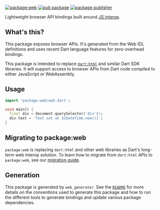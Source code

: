 [![package:web](https://github.com/dart-lang/web/actions/workflows/web.yaml/badge.svg)](https://github.com/dart-lang/web/actions/workflows/web.yaml)
[![pub package](https://img.shields.io/pub/v/web.svg)](https://pub.dev/packages/web)
[![package publisher](https://img.shields.io/pub/publisher/web.svg)](https://pub.dev/packages/web/publisher)

Lightweight browser API bindings built around
[JS interop](https://dart.dev/interop/js-interop).

## What's this?

This package exposes browser APIs. It's generated from the Web IDL definitions
and uses recent Dart language features for zero-overhead bindings.

This package is intended to replace
[`dart:html`](https://api.dart.dev/stable/dart-html/dart-html-library.html) and
similar Dart SDK libraries. It will support access to browser APIs from Dart
code compiled to either JavaScript or WebAssembly.

## Usage

```dart
import 'package:web/web.dart';

void main() {
  final div = document.querySelector('div')!;
  div.text = 'Text set at ${DateTime.now()}';
}
```

## Migrating to package:web

`package:web` is replacing `dart:html` and other web libraries as Dart's 
long-term web interop solution. To learn how to migrate from `dart:html`
APIs to `package:web`, see our
[migration guide](https://dart.dev/go/package-web).

## Generation

This package is generated by `web_generator`. See the
[`README`](https://github.com/dart-lang/web/tree/main/web_generator) for more
details on the conventions used to generate this package and how to run the
different tools to generate bindings and update various package dependencies.

